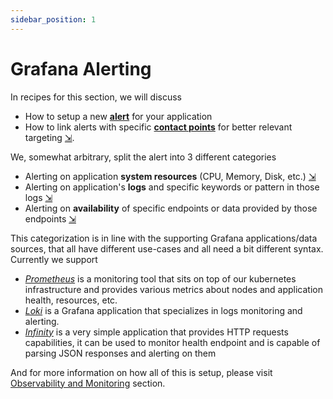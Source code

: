 ```yaml
---
sidebar_position: 1
---
```


# Grafana Alerting

In recipes for this section, we will discuss

- How to setup a new **[alert](https://grafana.bratislava.sk/alerting/list)** for your application
- How to link alerts with specific **[contact points](https://grafana.com/docs/grafana/latest/alerting/contact-points/)** for better relevant targeting [&#8690;](./contact-point).

We, somewhat arbitrary, split the alert into 3 different categories

- Alerting on application **system resources** (CPU, Memory, Disk, etc.) [&#8690;](./resource_alert)
- Alerting on application's **logs** and specific keywords or pattern in those logs [&#8690;](./log_alert)
- Alerting on **availability** of specific endpoints or data provided by those endpoints [&#8690;](./endpoint_alert)

This categorization is in line with the supporting Grafana applications/data sources, that all have different use-cases and all need a bit different syntax. Currently we support

- _[Prometheus](https://prometheus.io/)_ is a monitoring tool that sits on top of our kubernetes infrastructure and provides various metrics about nodes and application health, resources, etc.
- _[Loki](https://grafana.com/oss/loki/)_ is a Grafana application that specializes in logs monitoring and alerting.
- _[Infinity](https://grafana.com/grafana/plugins/yesoreyeram-infinity-datasource/)_ is a very simple application that provides HTTP requests capabilities, it can be used to monitor health endpoint and is capable of parsing JSON responses and alerting on them

And for more information on how all of this is setup, please visit [Observability and Monitoring](../../deployment-and-infrastructure/grafana) section.
